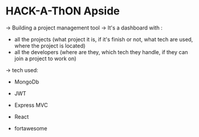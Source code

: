 # HACK-A-ThON Apside 
-> Building a project management tool
-> It's a dashboard with :
- all the projects (what project it is, if it's finish or not, what tech are used, where the project is located)
- all the developers (where are they, which tech they handle, if they can join a project to work on)

-> tech used: 
- MongoDb
- JWT
- Express MVC

- React
- fortawesome
